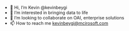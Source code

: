 - 👋 Hi, I’m Kevin @kevinbeygi
- 👀 I’m interested in bringing data to life 
- 💞️ I’m looking to collaborate on OAI, enterprise solutions
- 📫 How to reach me kevinbeygi@mcirosoft.com

<!---
kevinbeygi/kevinbeygi is a ✨ special ✨ repository because its `README.md` (this file) appears on your GitHub profile.
You can click the Preview link to take a look at your changes.
--->
